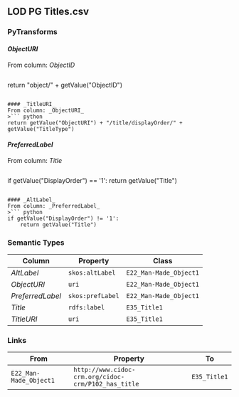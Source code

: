 ## LOD PG Titles.csv

### PyTransforms
#### _ObjectURI_
From column: _ObjectID_
>``` python
return "object/" + getValue("ObjectID")
```

#### _TitleURI_
From column: _ObjectURI_
>``` python
return getValue("ObjectURI") + "/title/displayOrder/" + getValue("TitleType")
```

#### _PreferredLabel_
From column: _Title_
>``` python
if getValue("DisplayOrder") == '1':
    return getValue("Title")
```

#### _AltLabel_
From column: _PreferredLabel_
>``` python
if getValue("DisplayOrder") != '1':
    return getValue("Title")
```


### Semantic Types
| Column | Property | Class |
|  ----- | -------- | ----- |
| _AltLabel_ | `skos:altLabel` | `E22_Man-Made_Object1`|
| _ObjectURI_ | `uri` | `E22_Man-Made_Object1`|
| _PreferredLabel_ | `skos:prefLabel` | `E22_Man-Made_Object1`|
| _Title_ | `rdfs:label` | `E35_Title1`|
| _TitleURI_ | `uri` | `E35_Title1`|


### Links
| From | Property | To |
|  --- | -------- | ---|
| `E22_Man-Made_Object1` | `http://www.cidoc-crm.org/cidoc-crm/P102_has_title` | `E35_Title1`|
